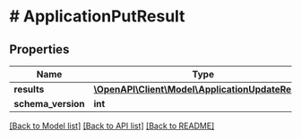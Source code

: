 # # ApplicationPutResult

## Properties

Name | Type | Description | Notes
------------ | ------------- | ------------- | -------------
**results** | [**\OpenAPI\Client\Model\ApplicationUpdateResults**](ApplicationUpdateResults.md) |  |
**schema_version** | **int** |  |

[[Back to Model list]](../../README.md#models) [[Back to API list]](../../README.md#endpoints) [[Back to README]](../../README.md)

